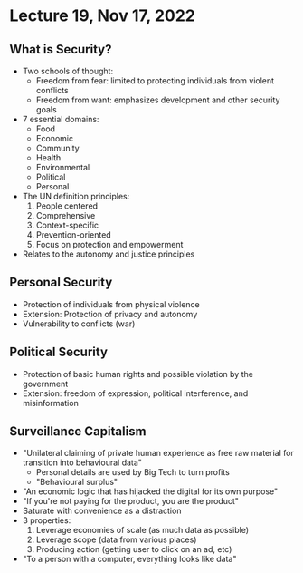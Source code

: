 # Lecture 19, Nov 17, 2022

## What is Security?

* Two schools of thought:
	* Freedom from fear: limited to protecting individuals from violent conflicts
	* Freedom from want: emphasizes development and other security goals
* 7 essential domains:
	* Food
	* Economic
	* Community
	* Health
	* Environmental
	* Political
	* Personal
* The UN definition principles:
	1. People centered
	2. Comprehensive
	3. Context-specific
	4. Prevention-oriented
	5. Focus on protection and empowerment
* Relates to the autonomy and justice principles

## Personal Security

* Protection of individuals from physical violence
* Extension: Protection of privacy and autonomy
* Vulnerability to conflicts (war)

## Political Security

* Protection of basic human rights and possible violation by the government
* Extension: freedom of expression, political interference, and misinformation

## Surveillance Capitalism

* "Unilateral claiming of private human experience as free raw material for transition into behavioural data"
	* Personal details are used by Big Tech to turn profits
	* "Behavioural surplus"
* "An economic logic that has hijacked the digital for its own purpose"
* "If you're not paying for the product, you are the product"
* Saturate with convenience as a distraction
* 3 properties:
	1. Leverage economies of scale (as much data as possible)
	2. Leverage scope (data from various places)
	3. Producing action (getting user to click on an ad, etc)
* "To a person with a computer, everything looks like data"

